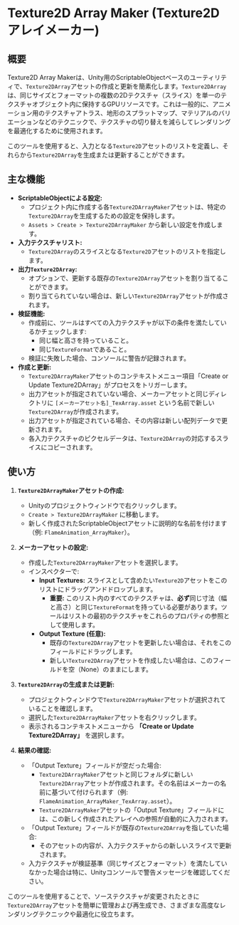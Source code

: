 # Texture2D Array Maker (Texture2Dアレイメーカー)

## 概要

Texture2D Array Makerは、Unity用のScriptableObjectベースのユーティリティで、`Texture2DArray`アセットの作成と更新を簡素化します。`Texture2DArray`は、同じサイズとフォーマットの複数の2Dテクスチャ（スライス）を単一のテクスチャオブジェクト内に保持するGPUリソースです。これは一般的に、アニメーション用のテクスチャアトラス、地形のスプラットマップ、マテリアルのバリエーションなどのテクニックで、テクスチャの切り替えを減らしてレンダリングを最適化するために使用されます。

このツールを使用すると、入力となる`Texture2D`アセットのリストを定義し、それらから`Texture2DArray`を生成または更新することができます。

## 主な機能

-   **ScriptableObjectによる設定:**
    -   プロジェクト内に作成する各`Texture2DArrayMaker`アセットは、特定の`Texture2DArray`を生成するための設定を保持します。
    -   `Assets > Create > Texture2DArrayMaker` から新しい設定を作成します。
-   **入力テクスチャリスト:**
    -   `Texture2DArray`のスライスとなる`Texture2D`アセットのリストを指定します。
-   **出力`Texture2DArray`:**
    -   オプションで、更新する既存の`Texture2DArray`アセットを割り当てることができます。
    -   割り当てられていない場合は、新しい`Texture2DArray`アセットが作成されます。
-   **検証機能:**
    -   作成前に、ツールはすべての入力テクスチャが以下の条件を満たしているかチェックします:
        -   同じ幅と高さを持っていること。
        -   同じ`TextureFormat`であること。
    -   検証に失敗した場合、コンソールに警告が記録されます。
-   **作成と更新:**
    -   `Texture2DArrayMaker`アセットのコンテキストメニュー項目「Create or Update Texture2DArray」がプロセスをトリガーします。
    -   出力アセットが指定されていない場合、メーカーアセットと同じディレクトリに `[メーカーアセット名]_TexArray.asset` という名前で新しい`Texture2DArray`が作成されます。
    -   出力アセットが指定されている場合、その内容は新しい配列データで更新されます。
    -   各入力テクスチャのピクセルデータは、`Texture2DArray`の対応するスライスにコピーされます。

## 使い方

1.  **`Texture2DArrayMaker`アセットの作成:**
    *   Unityのプロジェクトウィンドウで右クリックします。
    *   `Create > Texture2DArrayMaker` に移動します。
    *   新しく作成されたScriptableObjectアセットに説明的な名前を付けます（例: `FlameAnimation_ArrayMaker`）。

2.  **メーカーアセットの設定:**
    *   作成した`Texture2DArrayMaker`アセットを選択します。
    *   インスペクターで:
        *   **Input Textures:** スライスとして含めたい`Texture2D`アセットをこのリストにドラッグアンドドロップします。
            *   **重要:** このリスト内のすべてのテクスチャは、**必ず**同じ寸法（幅と高さ）と同じ`TextureFormat`を持っている必要があります。ツールはリストの最初のテクスチャをこれらのプロパティの参照として使用します。
        *   **Output Texture (任意):**
            *   既存の`Texture2DArray`アセットを更新したい場合は、それをこのフィールドにドラッグします。
            *   新しい`Texture2DArray`アセットを作成したい場合は、このフィールドを空（None）のままにします。

3.  **`Texture2DArray`の生成または更新:**
    *   プロジェクトウィンドウで`Texture2DArrayMaker`アセットが選択されていることを確認します。
    *   選択した`Texture2DArrayMaker`アセットを右クリックします。
    *   表示されるコンテキストメニューから **「Create or Update Texture2DArray」** を選択します。

4.  **結果の確認:**
    *   「Output Texture」フィールドが空だった場合:
        *   `Texture2DArrayMaker`アセットと同じフォルダに新しい`Texture2DArray`アセットが作成されます。その名前はメーカーの名前に基づいて付けられます（例: `FlameAnimation_ArrayMaker_TexArray.asset`）。
        *   `Texture2DArrayMaker`アセットの「Output Texture」フィールドには、この新しく作成されたアレイへの参照が自動的に入力されます。
    *   「Output Texture」フィールドが既存の`Texture2DArray`を指していた場合:
        *   そのアセットの内容が、入力テクスチャからの新しいスライスで更新されます。
    *   入力テクスチャが検証基準（同じサイズとフォーマット）を満たしていなかった場合は特に、Unityコンソールで警告メッセージを確認してください。

このツールを使用することで、ソーステクスチャが変更されたときに`Texture2DArray`アセットを簡単に管理および再生成でき、さまざまな高度なレンダリングテクニックや最適化に役立ちます。
